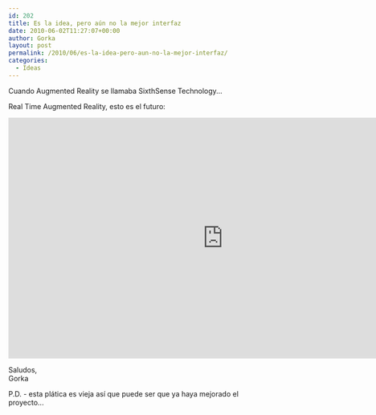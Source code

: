 ```yaml
---
id: 202
title: Es la idea, pero aún no la mejor interfaz
date: 2010-06-02T11:27:07+00:00
author: Gorka
layout: post
permalink: /2010/06/es-la-idea-pero-aun-no-la-mejor-interfaz/
categories:
  - Ideas
---
```


Cuando Augmented Reality se llamaba SixthSense Technology...

Real Time Augmented Reality, esto es el futuro:

<p><iframe src="https://embed.ted.com/talks/lang/en/pranav_mistry_the_thrilling_potential_of_sixthsense_technology" width="854px" height="480px" frameborder="0" scrolling="no" webkitAllowFullScreen mozallowfullscreen allowFullScreen></iframe></p>

Saludos,<br />
Gorka

P.D. - esta plática es vieja así que puede ser que ya haya mejorado el proyecto...
